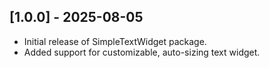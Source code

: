 ## [1.0.0] - 2025-08-05
- Initial release of SimpleTextWidget package.
- Added support for customizable, auto-sizing text widget.
